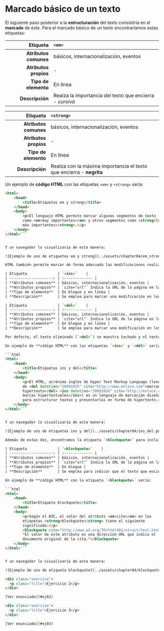 # Marcado básico de un texto

El siguiente paso posterior a la **estructuración** del texto consistiría en el **marcado** de éste. Para el marcado básico de un texto encontraríamos estas etiquetas:

| Etiqueta              | `<em>`    |
| --------------------: | :------------- |
| **Atributos comunes** | básicos, internacionalización, eventos |
| **Atributos propios** | - |
| **Tipo de elemento**  | En línea |
| **Descripción**       | Realza la importancia del texto que encierra - *cursiva* |

| Etiqueta              | `<strong>`    |
| --------------------: | :------------- |
| **Atributos comunes** | básicos, internacionalización, eventos |
| **Atributos propios** | - |
| **Tipo de elemento**  | En línea |
| **Descripción**       | Realza con la máxima importancia el texto que encierra - **negrita** |

Un ejemplo de **código HTML** con las etiquetas `<em>` y `<strong>` sería:

```html
<html>
    <head>
        <title>Etiquetas em y strong</title>
    </head>
    <body>
        <p>El lenguaje HTML permite marcar algunos segmentos de texto
        como <em>muy importantes</em> y otros segmentos como <strong>los
        más importantes</strong>.</p>
    </body>
</html>```


Y un navegador lo visualizaría de esta manera:

![Ejemplo de uso de etiquetas em y strong](../assets/chapter04/em_strong.png)

HTML también permite marcar de forma adecuada las modificaciones realizadas en el contenido de una página: el texto que **ha sido eliminado** y el texto que **ha sido añadido**:

| Etiqueta              | `<ins>`    |
| --------------------: | :------------- |
| **Atributos comunes** | básicos, internacionalización, eventos |
| **Atributos propios** | `cite="url"` Indica la URL de la página en la que se puede obtener más información sobre el motivo por el que se realizó la modificación.<br />`datetime="fecha"` Especifica la fecha y hora en la que se realizó el cambio |
| **Tipo de elemento**  | En bloque y en línea |
| **Descripción**       | Se emplea para marcar una modificación en los contenidos originales consistente en la inserción de un nuevo contenido |

| Etiqueta              | `<del>`    |
| --------------------: | :------------- |
| **Atributos comunes** | básicos, internacionalización, eventos |
| **Atributos propios** | `cite="url"` Indica la URL de la página en la que se puede obtener más información sobre el motivo por el que se realizó la modificación.<br />`datetime="fecha"` Especifica la fecha y hora en la que se realizó el cambio |
| **Tipo de elemento**  | En bloque y en línea |
| **Descripción**       | Se emplea para marcar una modificación en los contenidos originales consistente en el borrado de cierto contenido |

Por defecto, el texto eliminado (`<del>`) se muestra tachado y el texto insertado (`<ins>`) se muestra subrayado.

Un ejemplo de **código HTML** con las etiquetas `<ins>` y `<del>` sería:

```html
<html>
    <head>
        <title>Etiquetas ins y del</title>
    </head>
    <body>
        <p>El HTML, acrónimo inglés de Hyper Text Markup Language (lenguaje
        de <del datetime="20091025" cite="http://www.enlace.com">marcado de
        hipertexto</del> <ins datetime="20091026" cite="http://enlace.com">
        marcas hipertextuales</ins>) es un lenguaje de marcación diseñado
        para estructurar textos y presentarlos en forma de hipertexto.</p>
    </body>
</html>```


Y un navegador lo visualizaría de esta manera:

![Ejemplo de uso de etiquetas ins y del](../assets/chapter04/ins_del.png)

Además de estas dos, encontramos la etiqueta `<blockquote>` para incluir citas textuales en las páginas web.

| Etiqueta              | `<blockquote>`    |
| --------------------: | :------------- |
| **Atributos comunes** | básicos, internacionalización, eventos |
| **Atributos propios** | `cite="url"` Indica la URL de la página en la que se puede obtener más información sobre el motivo por el que se realizó la modificación |
| **Tipo de elemento**  | En bloque |
| **Descripción**       | Se emplea para indicar que el texto que encierra es una cita textual de otro texto externo |

Un ejemplo de **código HTML** con la etiqueta `<blockquote>` sería:

```html
<html>
    <head>
        <title>Etiqueta blockquote</title>
    </head>
    <body>
        <p>Según el W3C, el valor del atributo <em>cite</em> en las
        etiquetas <strong>blockquote</strong> tiene el siguiente
        significado:</p>
        <blockquote cite="http://www.w3.org/TR/html401/struct/text.html">
        "El valor de este atributo es una dirección URL que indica el
        documento original de la cita."</blockquote>
    </body>
</html>```


Y un navegador lo visualizaría de esta manera:

![Ejemplo de uso de etiqueta blockquote](../assets/chapter04/blockquote.png)

<div class="exercise">
  <p class="title">Ejercicio 2</p>
</div>

[Ver enunciado](#ej02)

<div class="exercise">
  <p class="title">Ejercicio 3</p>
</div>

[Ver enunciado](#ej03)
